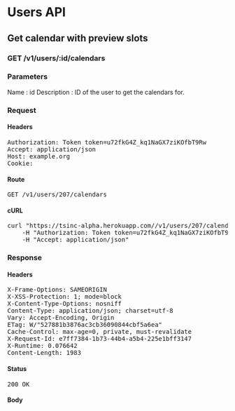 # Users API

## Get calendar with preview slots

### GET /v1/users/:id/calendars

### Parameters

Name : id
Description : ID of the user to get the calendars for.

### Request

#### Headers

<pre>Authorization: Token token=u72fkG4Z_kq1NaGX7ziKOfbT9Rw
Accept: application/json
Host: example.org
Cookie: </pre>

#### Route

<pre>GET /v1/users/207/calendars</pre>

#### cURL

<pre class="request">curl &quot;https://tsinc-alpha.herokuapp.com//v1/users/207/calendars&quot; -X GET \
	-H &quot;Authorization: Token token=u72fkG4Z_kq1NaGX7ziKOfbT9Rw&quot; \
	-H &quot;Accept: application/json&quot;</pre>

### Response

#### Headers

<pre>X-Frame-Options: SAMEORIGIN
X-XSS-Protection: 1; mode=block
X-Content-Type-Options: nosniff
Content-Type: application/json; charset=utf-8
Vary: Accept-Encoding, Origin
ETag: W/&quot;527881b3876ac3cb36090844cbf5a6ea&quot;
Cache-Control: max-age=0, private, must-revalidate
X-Request-Id: e7ff7384-1b73-44b4-a5b4-225e1bff3147
X-Runtime: 0.076642
Content-Length: 1983</pre>

#### Status

<pre>200 OK</pre>

#### Body

```javascript

```

